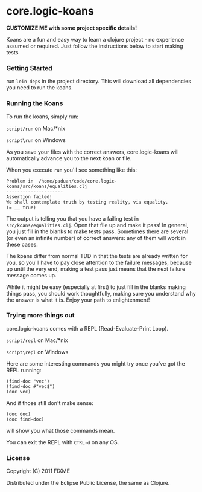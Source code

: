# core.logic-koans

**CUSTOMIZE ME with some project specific details!**

Koans are a fun and easy way to learn a clojure project - no experience assumed or required.  Just follow the instructions below to start making tests 

### Getting Started

run `lein deps` in the project directory. This will download all dependencies you need to run the koans.

### Running the Koans

To run the koans, simply run:

`script/run` on Mac/\*nix

`script\run` on Windows

As you save your files with the correct answers, core.logic-koans will automatically advance you to the next koan or file.

When you execute `run` you'll see something like this:

    Problem in  /home/paduan/code/core.logic-koans/src/koans/equalities.clj
    ---------------------
    Assertion failed!
    We shall contemplate truth by testing reality, via equality.
    (= __ true)

The output is telling you that you have a failing test in `src/koans/equalities.clj`. Open that file up and make it pass!  In general, you just fill in the blanks to make tests pass.  Sometimes there are several (or even an infinite number) of correct answers: any of them will work in these cases.

The koans differ from normal TDD in that the tests are already written for you, so you'll have to pay close attention to the failure messages, because up until the very end, making a test pass just means that the next failure message comes up.

While it might be easy (especially at first) to just fill in the blanks making things pass, you should work thoughtfully, making sure you understand why the answer is what it is.  Enjoy your path to enlightenment!

### Trying more things out

core.logic-koans comes with a REPL (Read-Evaluate-Print Loop).

`script/repl` on Mac/\*nix

`script\repl` on Windows

Here are some interesting commands you might try once you've got the REPL running:

    (find-doc "vec")
    (find-doc #"vec$")
    (doc vec)

And if those still don't make sense:

    (doc doc)
    (doc find-doc)

will show you what those commands mean.

You can exit the REPL with `CTRL-d` on any OS.

### License

Copyright (C) 2011 FIXME

Distributed under the Eclipse Public License, the same as Clojure.
